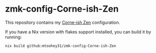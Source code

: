 # zmk-config-Corne-ish-Zen

This repository contains my [Corne-ish Zen](https://lowprokb.ca/products/corne-ish-zen) configuration.

If you have a Nix version with flakes support installed, you can build it by running:

```shell
nix build github:mtoohey31/zmk-config-Corne-ish-Zen
```
